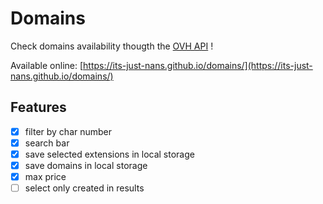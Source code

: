 # Domains

Check domains availability thougth the [OVH API](https://api.ovh.com/console/) !

Available online: [https://its-just-nans.github.io/domains/](https://its-just-nans.github.io/domains/)

## Features

- [x] filter by char number
- [x] search bar
- [x] save selected extensions in local storage
- [x] save domains in local storage
- [x] max price
- [ ] select only created in results
